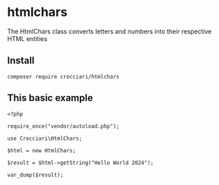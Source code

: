 # htmlchars
The HtmlChars class converts letters and numbers into their respective HTML entities

## Install
```
composer require crocciari/htmlchars
```

## This basic example 
```
<?php

require_once("vendor/autoload.php");

use Crocciari\HtmlChars;

$html = new HtmlChars;

$result = $html->getString("Hello World 2024");

var_dump($result);
```